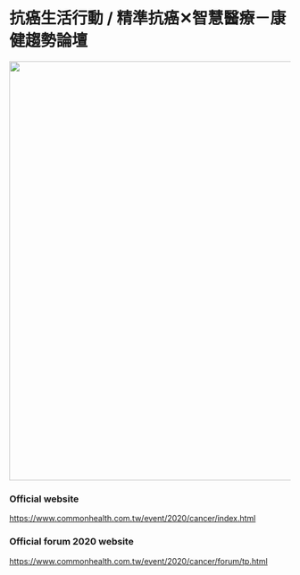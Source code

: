 # 抗癌生活行動 / 精準抗癌✕智慧醫療－康健趨勢論壇

<img src="https://www.commonhealth.com.tw/event/2020/cancer/assets/images/fb.jpg" width="750px">

### Official website
https://www.commonhealth.com.tw/event/2020/cancer/index.html

### Official forum 2020 website
https://www.commonhealth.com.tw/event/2020/cancer/forum/tp.html

